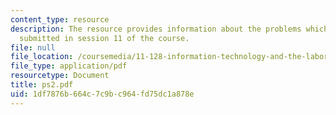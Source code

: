 ```yaml
---
content_type: resource
description: The resource provides information about the problems which are to be
  submitted in session 11 of the course.
file: null
file_location: /coursemedia/11-128-information-technology-and-the-labor-market-spring-2005/1df7876b664c7c9bc964fd75dc1a878e_ps2.pdf
file_type: application/pdf
resourcetype: Document
title: ps2.pdf
uid: 1df7876b-664c-7c9b-c964-fd75dc1a878e
---
```

